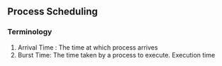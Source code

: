 ## Process Scheduling

### Terminology

1. Arrival Time : The time at which process arrives
2. Burst Time: The time taken by a process to execute. Execution time
